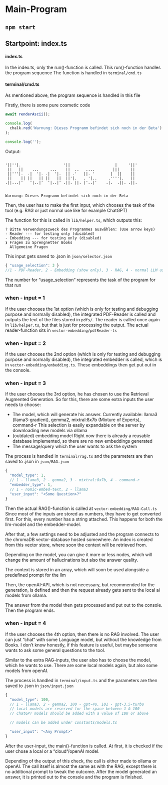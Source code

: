 # Main-Program

## `npm start`

## Startpoint: index.ts

#### index.ts

In the index.ts, only the run()-function is called.
This run()-function handles the program sequence
The function is handled in `terminal/cmd.ts`

#### terminal/cmd.ts

As mentioned above, the program sequence is handled in this file

Firstly, there is some pure cosmetic code

```ts
await renderAscii();

console.log(
  chalk.red('Warnung: Dieses Programm befindet sich noch in der Beta')
);

console.log('');
```

Output:

```

'||''|.                   '||                    |     '||'
 ||   ||    ...     ...    ||  ..   ....        |||     ||
 ||'''|.  .|  '|. .|  '|.  || .'   ||. '       |  ||    ||
 ||    || ||   || ||   ||  ||'|.   . '|..     .''''|.   ||
.||...|'   '|..|'  '|..|' .||. ||. |'..|'    .|.  .||. .||.


Warnung: Dieses Programm befindet sich noch in der Beta

```

Then, the user has to make the first input, which chooses the task of the tool (e.g. RAG or just normal use like for example ChatGPT)

The function for this is called in `lib/helper.ts`, which outputs this:

```
? Bitte Verwendungszweck des Programmes auswählen: (Use arrow keys)
- Reader --- for testing only (disabled)
- Embedding --- for testing only (disabled)
❯ Fragen zu Sprengnetter Books
  Allgemeine Fragen
```

This input gets saved to .json in `json/selector.json`

```js
{ "usage_selection": 3 }
//1 - PDF-Reader, 2 - Embedding (show only), 3 - RAG, 4 - normal LLM use
```

The number for “usage_selection“ represents the task of the program for that run

### when - input = 1

If the user chooses the 1st option (which is only for testing and debugging purpose and normally disabled), the integrated PDF-Reader is called and outputs the text of the files stored in `pdfs/`. The reader is called once again in `lib/helper.ts`, but that is just for processing the output. The actual reader-function sits in `vector-embedding/pdfReader-ts`

### when - input = 2

If the user chooses the 2nd option (which is only for testing and debugging purpose and normally disabled), the integrated embedder is called, which is in `vector-embedding/embedding.ts`. These embeddings then get put out in the console.

### when - input = 3

If the user chooses the 3rd option, he has chosen to use the Retrieval Augmented Generation. So for this, there are some extra inputs the user needs to choose:

- The model, which will generate his answer.
  Currently available: llama3 (llama3-gradient), gemma2, mixtral:8x7b (Mixture of Experts), command-r
  This selection is easily expandable on the server by downloading new models via ollama
- (outdated) embedding model
  Right now there is already a reusable database implemented, so there are no new embeddings generated
- The message/query which the user wants to ask the system

The process is handled in `terminal/rag.ts` and the parameters are then saved to .json in `json/RAG.json`

```js
{
  "model_type": 1,
  // 1 - llama3, 2 - gemma2, 3 - mixtral:8x7b, 4 - command-r
  "embedder_type": 1,
  // 1 - nomic-embed-text, 2 - llama3
  "user_input": "<Some Question>?"
}
```

Then the actual RAG()-function is called at `vector-embedding/RAG-Call.ts
`
Since most of the inputs are stored as numbers, they have to get converted first. For this, every number has a string attached. This happens for both the llm-model and the embedder-model.

After that, a few settings need to be adjusted and the program connects to the chromaDB vector-database hosted somewhere.
An index is created from this vector store, where soon the context will be retrieved from.

Depending on the model, you can give it more or less nodes, which will change the amount of hallucinations but also the answer quality.

The context is stored in an array, which will soon be used alongside a predefined prompt for the llm

Then, the openAI-API, which is not necessary, but recommended for the generation, is defined and then the request already gets sent to the local ai models from ollama.

The answer from the model then gets processed and put out to the console. Then the program ends.

### when - input = 4

If the user chooses the 4th option, then there is no RAG involved. The user can just “chat“ with some Language model, but without the knowledge from Books. I don’t know honestly, if this feature is useful, but maybe someone wants to ask some general questions to the tool.

Similar to the extra RAG-inputs, the user also has to choose the model, which he wants to use. There are some local models again, but also some models from openAI.

The process is handled in `terminal/input.ts` and the parameters are then saved to .json in `json/input.json`

```js
{
  "model_type": 100,
  // 1 - llama3, 2 - gemma2, 100 - gpt-4o, 101 - gpt-3.5-turbo
  // local models are reserved for the space between 1 & 100
  // chatGPT models should be added with a value of 100 or above

  // models can be added under constants/models.ts

  "user_input": "<Any Prompt>"
}
```

After the user-input, the main()-function is called.
At first, it is checked if the user chose a local or a “cloud“/openAI model.

Depending of the output of this check, the call is either made to ollama or openAI.
The call itself is almost the same as with the RAG, except there is no additional prompt to tweak the outcome.
After the model generated an answer, it is printed out to the console and the program is finished.